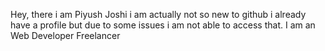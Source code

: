 Hey, there i am Piyush Joshi i am actually not so new to github i already have a profile but due to some issues i am not able to access that.
I am an Web Developer
Freelancer


<!---
piyush-ally9/piyush-ally9 is a ✨ special ✨ repository because its `README.md` (this file) appears on your GitHub profile.
You can click the Preview link to take a look at your changes.
--->
